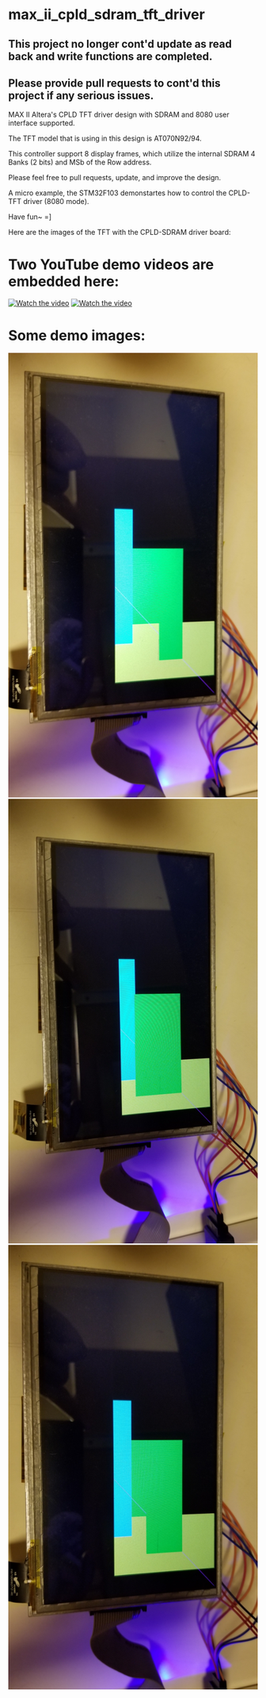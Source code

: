 # max_ii_cpld_sdram_tft_driver

## This project no longer cont'd update as read back and write functions are completed.

## Please provide pull requests to cont'd this project if any serious issues.

MAX II Altera's CPLD TFT driver design with SDRAM and 8080 user interface supported.

The TFT model that is using in this design is AT070N92/94.

This controller support 8 display frames, which utilize the internal SDRAM 4 Banks (2 bits) and MSb of the Row address.

Please feel free to pull requests, update, and improve the design.

A micro example, the STM32F103 demonstartes how to control the CPLD-TFT driver (8080 mode).

Have fun~ =]

Here are the images of the TFT with the CPLD-SDRAM driver board:

# Two YouTube demo videos are embedded here:
[![Watch the video](https://img.youtube.com/vi/cpD59P0xeOk/0.jpg)](https://youtu.be/cpD59P0xeOk)
[![Watch the video](https://img.youtube.com/vi/kqaz-9eUTyE/0.jpg)](https://youtu.be/kqaz-9eUTyE)

# Some demo images:
![Alt text](CPLD_SDRAM_IMG/cpld_sdram_tft_img1.jpg?raw=true "Title")
![Alt text](CPLD_SDRAM_IMG/cpld_sdram_tft_img2.jpg?raw=true "Title")
![Alt text](CPLD_SDRAM_IMG/cpld_sdram_tft_img3.jpg?raw=true "Title")


